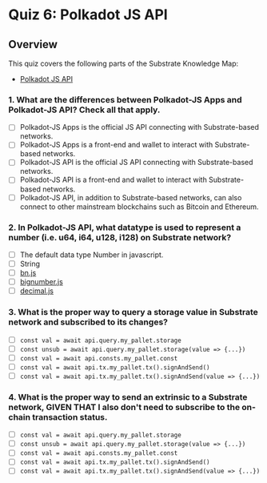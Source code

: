 # Quiz 6: Polkadot JS API

## Overview

This quiz covers the following parts of the Substrate Knowledge Map:

- [Polkadot JS API](../../knowledge-map#polkadot-js-api)

### 1. What are the differences between Polkadot-JS Apps and Polkadot-JS API? Check all that apply.

- [ ] Polkadot-JS Apps is the official JS API connecting with Substrate-based networks.
- [ ] Polkadot-JS Apps is a front-end and wallet to interact with Substrate-based networks.
- [ ] Polkadot-JS API is the official JS API connecting with Substrate-based networks.
- [ ] Polkadot-JS API is a front-end and wallet to interact with Substrate-based networks.
- [ ] Polkadot-JS API, in addition to Substrate-based networks, can also connect to other mainstream blockchains such as Bitcoin and Ethereum.

### 2. In Polkadot-JS API, what datatype is used to represent a number (i.e. u64, i64, u128, i128) on Substrate network?

- [ ] The default data type Number in javascript.
- [ ] String
- [ ] [bn.js](https://github.com/indutny/bn.js/)
- [ ] [bignumber.js](https://github.com/MikeMcl/bignumber.js/)
- [ ] [decimal.js](https://github.com/MikeMcl/decimal.js/)

### 3. What is the proper way to query a storage value in Substrate network and subscribed to its changes?

- [ ] `const val = await api.query.my_pallet.storage`
- [ ] `const unsub = await api.query.my_pallet.storage(value => {...})`
- [ ] `const val = await api.consts.my_pallet.const`
- [ ] `const val = await api.tx.my_pallet.tx().signAndSend()`
- [ ] `const val = await api.tx.my_pallet.tx().signAndSend(value => {...})`

### 4. What is the proper way to send an extrinsic to a Substrate network, **GIVEN THAT** I also don't need to subscribe to the on-chain transaction status.

- [ ] `const val = await api.query.my_pallet.storage`
- [ ] `const unsub = await api.query.my_pallet.storage(value => {...})`
- [ ] `const val = await api.consts.my_pallet.const`
- [ ] `const val = await api.tx.my_pallet.tx().signAndSend()`
- [ ] `const val = await api.tx.my_pallet.tx().signAndSend(value => {...})`

